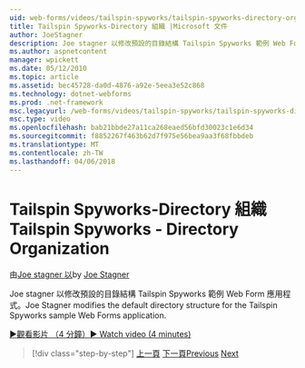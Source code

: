 ```yaml
---
uid: web-forms/videos/tailspin-spyworks/tailspin-spyworks-directory-organization
title: Tailspin Spyworks-Directory 組織 |Microsoft 文件
author: JoeStagner
description: Joe stagner 以修改預設的目錄結構 Tailspin Spyworks 範例 Web Form 應用程式。
ms.author: aspnetcontent
manager: wpickett
ms.date: 05/12/2010
ms.topic: article
ms.assetid: bec45728-da0d-4876-a92e-5eea3e52c868
ms.technology: dotnet-webforms
ms.prod: .net-framework
msc.legacyurl: /web-forms/videos/tailspin-spyworks/tailspin-spyworks-directory-organization
msc.type: video
ms.openlocfilehash: bab21bbde27a11ca268eaed56bfd30023c1e6d34
ms.sourcegitcommit: f8852267f463b62d7f975e56bea9aa3f68fbbdeb
ms.translationtype: MT
ms.contentlocale: zh-TW
ms.lasthandoff: 04/06/2018
---
```

<a name="tailspin-spyworks---directory-organization"></a><span data-ttu-id="a59ee-103">Tailspin Spyworks-Directory 組織</span><span class="sxs-lookup"><span data-stu-id="a59ee-103">Tailspin Spyworks - Directory Organization</span></span>
====================
<span data-ttu-id="a59ee-104">由[Joe stagner 以](https://github.com/JoeStagner)</span><span class="sxs-lookup"><span data-stu-id="a59ee-104">by [Joe Stagner](https://github.com/JoeStagner)</span></span>

<span data-ttu-id="a59ee-105">Joe stagner 以修改預設的目錄結構 Tailspin Spyworks 範例 Web Form 應用程式。</span><span class="sxs-lookup"><span data-stu-id="a59ee-105">Joe Stagner modifies the default directory structure for the Tailspin Spyworks sample Web Forms application.</span></span>

[<span data-ttu-id="a59ee-106">&#9654;觀看影片 （4 分鐘）</span><span class="sxs-lookup"><span data-stu-id="a59ee-106">&#9654; Watch video (4 minutes)</span></span>](https://channel9.msdn.com/Blogs/ASP-NET-Site-Videos/tailspin-spyworks-directory-organization)

> [!div class="step-by-step"]
> <span data-ttu-id="a59ee-107">[上一頁](tailspin-spyworks-intro-ui-and-edm.md)
> [下一頁](tailspin-spyworks-category-menu.md)</span><span class="sxs-lookup"><span data-stu-id="a59ee-107">[Previous](tailspin-spyworks-intro-ui-and-edm.md)
[Next](tailspin-spyworks-category-menu.md)</span></span>
